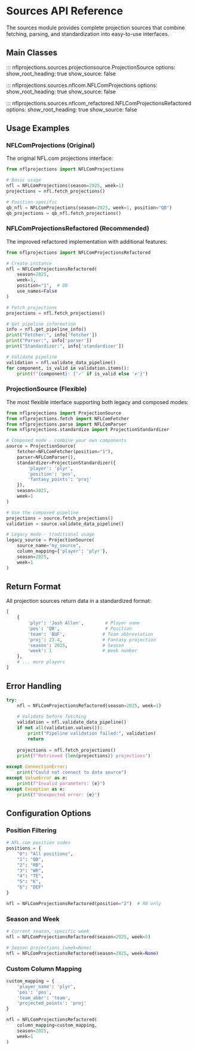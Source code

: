 # Sources API Reference

The sources module provides complete projection sources that combine fetching, parsing, and standardization into easy-to-use interfaces.

## Main Classes

::: nflprojections.sources.projectionsource.ProjectionSource
    options:
      show_root_heading: true
      show_source: false

::: nflprojections.sources.nflcom.NFLComProjections
    options:
      show_root_heading: true
      show_source: false

::: nflprojections.sources.nflcom_refactored.NFLComProjectionsRefactored
    options:
      show_root_heading: true
      show_source: false

## Usage Examples

### NFLComProjections (Original)

The original NFL.com projections interface:

```python
from nflprojections import NFLComProjections

# Basic usage
nfl = NFLComProjections(season=2025, week=1)
projections = nfl.fetch_projections()

# Position-specific
qb_nfl = NFLComProjections(season=2025, week=1, position="QB")
qb_projections = qb_nfl.fetch_projections()
```

### NFLComProjectionsRefactored (Recommended)

The improved refactored implementation with additional features:

```python
from nflprojections import NFLComProjectionsRefactored

# Create instance
nfl = NFLComProjectionsRefactored(
    season=2025, 
    week=1,
    position="1",  # QB
    use_names=False
)

# Fetch projections
projections = nfl.fetch_projections()

# Get pipeline information
info = nfl.get_pipeline_info()
print("Fetcher:", info['fetcher'])
print("Parser:", info['parser'])
print("Standardizer:", info['standardizer'])

# Validate pipeline
validation = nfl.validate_data_pipeline()
for component, is_valid in validation.items():
    print(f"{component}: {'✓' if is_valid else '✗'}")
```

### ProjectionSource (Flexible)

The most flexible interface supporting both legacy and composed modes:

```python
from nflprojections import ProjectionSource
from nflprojections.fetch import NFLComFetcher
from nflprojections.parse import NFLComParser
from nflprojections.standardize import ProjectionStandardizer

# Composed mode - combine your own components
source = ProjectionSource(
    fetcher=NFLComFetcher(position="1"),
    parser=NFLComParser(), 
    standardizer=ProjectionStandardizer({
        'player': 'plyr',
        'position': 'pos',
        'fantasy_points': 'proj'
    }),
    season=2025,
    week=1
)

# Use the composed pipeline
projections = source.fetch_projections()
validation = source.validate_data_pipeline()

# Legacy mode - traditional usage
legacy_source = ProjectionSource(
    source_name="my_source",
    column_mapping={'player': 'plyr'},
    season=2025,
    week=1
)
```

## Return Format

All projection sources return data in a standardized format:

```python
[
    {
        'plyr': 'Josh Allen',        # Player name
        'pos': 'QB',                 # Position
        'team': 'BUF',              # Team abbreviation
        'proj': 23.4,               # Fantasy projection
        'season': 2025,             # Season
        'week': 1                   # Week number
    },
    # ... more players
]
```

## Error Handling

```python
try:
    nfl = NFLComProjectionsRefactored(season=2025, week=1)
    
    # Validate before fetching
    validation = nfl.validate_data_pipeline()
    if not all(validation.values()):
        print("Pipeline validation failed:", validation)
        return
    
    projections = nfl.fetch_projections()
    print(f"Retrieved {len(projections)} projections")
    
except ConnectionError:
    print("Could not connect to data source")
except ValueError as e:
    print(f"Invalid parameters: {e}")
except Exception as e:
    print(f"Unexpected error: {e}")
```

## Configuration Options

### Position Filtering

```python
# NFL.com position codes
positions = {
    "0": "All positions", 
    "1": "QB",
    "2": "RB", 
    "3": "WR",
    "4": "TE",
    "5": "K",
    "6": "DEF"
}

nfl = NFLComProjectionsRefactored(position="2")  # RB only
```

### Season and Week

```python
# Current season, specific week
nfl = NFLComProjectionsRefactored(season=2025, week=5)

# Season projections (week=None)
nfl = NFLComProjectionsRefactored(season=2025, week=None)
```

### Custom Column Mapping

```python
custom_mapping = {
    'player_name': 'plyr',
    'pos': 'pos', 
    'team_abbr': 'team',
    'projected_points': 'proj'
}

nfl = NFLComProjectionsRefactored(
    column_mapping=custom_mapping,
    season=2025,
    week=1
)
```